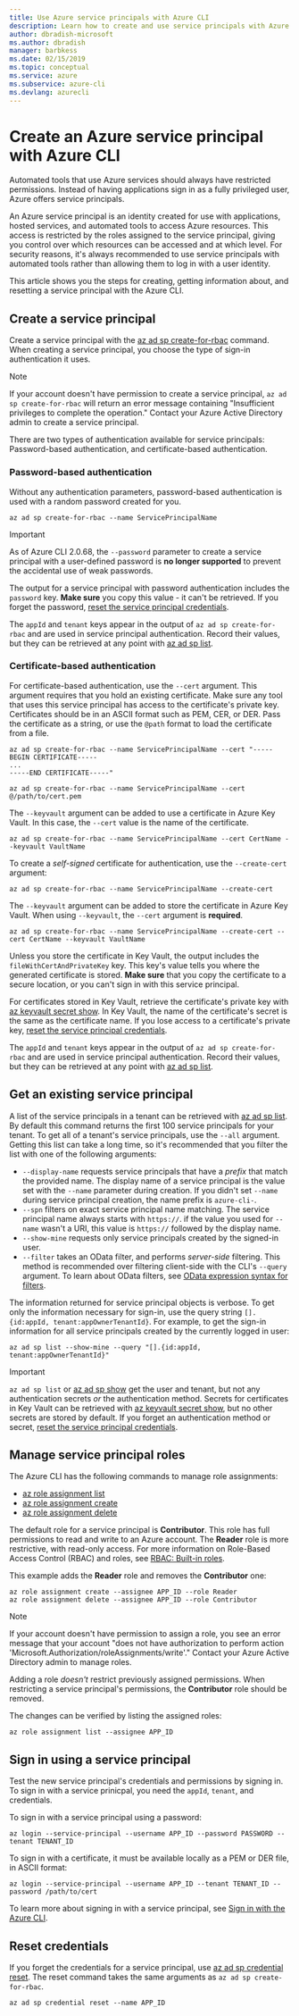 ```yaml
---
title: Use Azure service principals with Azure CLI
description: Learn how to create and use service principals with Azure CLI.
author: dbradish-microsoft
ms.author: dbradish
manager: barbkess
ms.date: 02/15/2019
ms.topic: conceptual
ms.service: azure
ms.subservice: azure-cli
ms.devlang: azurecli
---
```

# Create an Azure service principal with Azure CLI

Automated tools that use Azure services should always have restricted permissions. Instead of having
applications sign in as a fully privileged user, Azure offers service principals.

An Azure service principal is an identity created for use with
applications, hosted services, and automated tools to access
Azure resources. This access is restricted by the roles assigned
to the service principal, giving you control over which resources
can be accessed and at which level. For security reasons, it's
always recommended to use service principals with automated
tools rather than allowing them to log in with a user identity.

This article shows you the steps for creating, getting information about, and resetting a service principal with the Azure CLI.

## Create a service principal

Create a service principal with the [az ad sp create-for-rbac](/cli/azure/ad/sp#az-ad-sp-create-for-rbac) command. When creating a service principal, you choose the type of sign-in authentication it uses. 

> [!NOTE]
>
> If your account doesn't have permission to create a service principal, `az ad sp create-for-rbac` will return an error message containing
> "Insufficient privileges to complete the operation." Contact your Azure Active Directory admin to create a service principal.

There are two types of authentication available for service principals: Password-based authentication, and certificate-based authentication.

### Password-based authentication

Without any authentication parameters, password-based authentication is used with a random password created for you.

  ```azurecli-interactive
  az ad sp create-for-rbac --name ServicePrincipalName
  ```

> [!IMPORTANT]
> As of Azure CLI 2.0.68, the `--password` parameter to create a service principal with a user-defined password
>  is __no longer supported__ to prevent the accidental use of weak passwords.

The output for a service principal with password authentication includes the `password` key. __Make sure__ you copy this value - it can't be retrieved. If you forget the password, [reset the service principal credentials](#reset-credentials).

The `appId` and `tenant` keys appear in the output of `az ad sp create-for-rbac` and are used in service principal authentication.
Record their values, but they can be retrieved at any point with [az ad sp list](/cli/azure/ad/sp#az-ad-sp-list).

### Certificate-based authentication

For certificate-based authentication, use the `--cert` argument. This argument requires that you hold an existing certificate. Make sure any tool that uses this service principal has access to the certificate's private key. Certificates should be in an ASCII format such as PEM, CER, or DER. Pass the certificate as a string, or use the `@path` format to load the certificate from a file.

```azurecli-interactive
az ad sp create-for-rbac --name ServicePrincipalName --cert "-----BEGIN CERTIFICATE-----
...
-----END CERTIFICATE-----"
```

```azurecli-interactive
az ad sp create-for-rbac --name ServicePrincipalName --cert @/path/to/cert.pem
```

The `--keyvault` argument can be added to use a certificate in Azure Key Vault. In this case, the `--cert` value is the name of the certificate.

```azurecli-interactive
az ad sp create-for-rbac --name ServicePrincipalName --cert CertName --keyvault VaultName
```

To create a _self-signed_ certificate for authentication, use the `--create-cert` argument:

```azurecli-interactive
az ad sp create-for-rbac --name ServicePrincipalName --create-cert
```

The `--keyvault` argument can be added to store the certificate in Azure Key Vault. When using `--keyvault`, the `--cert` argument is __required__.

```azurecli-interactive
az ad sp create-for-rbac --name ServicePrincipalName --create-cert --cert CertName --keyvault VaultName
```

Unless you store the certificate in Key Vault, the output includes the `fileWithCertAndPrivateKey` key. This key's value tells you where the generated certificate is stored.
__Make sure__ that you copy the certificate to a secure location, or you can't sign in with this service principal.

For certificates stored in Key Vault, retrieve the certificate's private key with [az keyvault secret show](/cli/azure/keyvault/secret#az-keyvault-secret-show). In Key Vault, the name of the certificate's secret
is the same as the certificate name. If you lose access to a certificate's private key, [reset the service principal credentials](#reset-credentials).

The `appId` and `tenant` keys appear in the output of `az ad sp create-for-rbac` and are used in service principal authentication.
Record their values, but they can be retrieved at any point with [az ad sp list](/cli/azure/ad/sp#az-ad-sp-list).

## Get an existing service principal

A list of the service principals in a tenant can be retrieved with [az ad sp list](/cli/azure/ad/sp#az-ad-sp-list). By default this
command returns the first 100 service principals for your tenant. To get all of a tenant's service principals, use the `--all` argument. Getting this list can take a long time, so it's
recommended that you filter the list with one of the following arguments:

* `--display-name` requests service principals that have a _prefix_ that match the provided name. The display name of a service principal is the value set with the `--name`
  parameter during creation. If you didn't set `--name` during service principal creation, the name prefix is `azure-cli-`.
* `--spn` filters on exact service principal name matching. The service principal name always starts with `https://`.
  if the value you used for `--name` wasn't a URI, this value is `https://` followed by the display name.
* `--show-mine` requests only service principals created by the signed-in user.
* `--filter` takes an OData filter, and performs _server-side_ filtering. This method is recommended over filtering client-side with the CLI's `--query` argument. To learn about OData filters, see [OData expression syntax for filters](/rest/api/searchservice/odata-expression-syntax-for-azure-search).

The information returned for service principal objects is verbose. To get only the information necessary for sign-in, use the query string
`[].{id:appId, tenant:appOwnerTenantId}`. For example, to get the sign-in information for all service principals created by the currently logged in user:

```azurecli-interactive
az ad sp list --show-mine --query "[].{id:appId, tenant:appOwnerTenantId}"
```

> [!IMPORTANT]
>
> `az ad sp list` or [az ad sp show](/cli/azure/ad/sp#az-ad-sp-show) get the user and tenant, but not any authentication secrets _or_ the authentication method.
> Secrets for certificates in Key Vault can be retrieved with [az keyvault secret show](/cli/azure/keyvault/secret#az-keyvault-secret-show), but no other secrets are stored by default.
> If you forget an authentication method or secret, [reset the service principal credentials](#reset-credentials).

## Manage service principal roles

The Azure CLI has the following commands to manage role assignments:

* [az role assignment list](/cli/azure/role/assignment#az-role-assignment-list)
* [az role assignment create](/cli/azure/role/assignment#az-role-assignment-create)
* [az role assignment delete](/cli/azure/role/assignment#az-role-assignment-delete)

The default role for a service principal is **Contributor**. This role has full permissions to read and write to an Azure account. The **Reader** role is more restrictive, with read-only access.  For more information on Role-Based Access Control (RBAC) and roles, see [RBAC: Built-in roles](/azure/active-directory/role-based-access-built-in-roles).

This example adds the **Reader** role and removes the **Contributor** one:

```azurecli-interactive
az role assignment create --assignee APP_ID --role Reader
az role assignment delete --assignee APP_ID --role Contributor
```

> [!NOTE]
> If your account doesn't have permission to assign a role, you see an error message that your account "does not have authorization to
> perform action 'Microsoft.Authorization/roleAssignments/write'." Contact your Azure Active Directory admin to manage roles.

Adding a role _doesn't_ restrict previously assigned permissions. When restricting a service principal's permissions, the __Contributor__ role should be removed.

The changes can be verified by listing the assigned roles:

```azurecli-interactive
az role assignment list --assignee APP_ID
```

## Sign in using a service principal

Test the new service principal's credentials and permissions by signing in. To sign in with a service prinicpal, you need the `appId`, `tenant`, and credentials.

To sign in with a service principal using a password:

```azurecli-interactive
az login --service-principal --username APP_ID --password PASSWORD --tenant TENANT_ID
```

To sign in with a certificate, it must be available locally as a PEM or DER file, in ASCII format:

```azurecli-interactive
az login --service-principal --username APP_ID --tenant TENANT_ID --password /path/to/cert
```

To learn more about signing in with a service principal, see [Sign in with the Azure CLI](authenticate-azure-cli.md).

## Reset credentials

If you forget the credentials for a service principal, use [az ad sp credential reset](/cli/azure/ad/sp/credential#az-ad-sp-credential-reset). The reset command takes the same arguments
as `az ad sp create-for-rbac`.

```azurecli-interactive
az ad sp credential reset --name APP_ID
```
